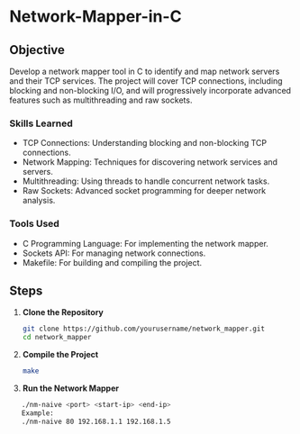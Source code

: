 # Network-Mapper-in-C

## Objective

Develop a network mapper tool in C to identify and map network servers and their TCP services. The project will cover TCP connections, including blocking and non-blocking I/O, and will progressively incorporate advanced features such as multithreading and raw sockets.

### Skills Learned


- TCP Connections: Understanding blocking and non-blocking TCP connections.
- Network Mapping: Techniques for discovering network services and servers.
- Multithreading: Using threads to handle concurrent network tasks.
- Raw Sockets: Advanced socket programming for deeper network analysis.


### Tools Used


- C Programming Language: For implementing the network mapper.
- Sockets API: For managing network connections.
- Makefile: For building and compiling the project.

## Steps
1. **Clone the Repository**

   ```bash
   git clone https://github.com/yourusername/network_mapper.git
   cd network_mapper

2. **Compile the Project**
 
    ```bash
   make


3. **Run the Network Mapper**
```bash
   ./nm-naive <port> <start-ip> <end-ip>
   Example:
   ./nm-naive 80 192.168.1.1 192.168.1.5
